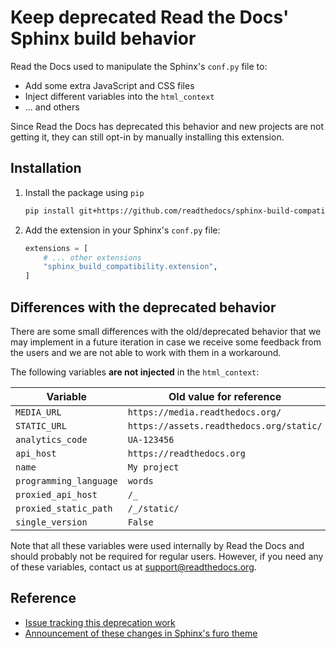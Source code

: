 # Keep deprecated Read the Docs' Sphinx build behavior

Read the Docs used to manipulate the Sphinx's `conf.py` file to:

- Add some extra JavaScript and CSS files
- Inject different variables into the `html_context`
- ... and others

Since Read the Docs has deprecated this behavior and new projects are not getting it,
they can still opt-in by manually installing this extension.

## Installation

1. Install the package using `pip`

   ```bash
   pip install git+https://github.com/readthedocs/sphinx-build-compatibility#egg=sphinx-build-compatibility
   ```

2. Add the extension in your Sphinx's `conf.py` file:

   ```python
   extensions = [
       # ... other extensions
       "sphinx_build_compatibility.extension",
   ]
   ```


## Differences with the deprecated behavior

There are some small differences with the old/deprecated behavior that we may implement
in a future iteration in case we receive some feedback from the users and we are not able
to work with them in a workaround.

The following variables **are not injected** in the ``html_context``:


| Variable               | Old value for reference                                                     |
|------------------------|-----------------------------------------------------------------------------|
| `MEDIA_URL`            | `https://media.readthedocs.org/`                                            |
| `STATIC_URL`           | `https://assets.readthedocs.org/static/`                                    |
| `analytics_code`       | `UA-123456`                                                                 |
| `api_host`             | `https://readthedocs.org`                                                   |
| `name`                 | `My project`                                                                |
| `programming_language` | `words`                                                                     |
| `proxied_api_host`     | `/_`                                                                        |
| `proxied_static_path`  | `/_/static/`                                                                |
| `single_version`       | `False`                                                                     |

Note that all these variables were used internally by Read the Docs and should probably not be required for regular users.
However, if you need any of these variables, contact us at support@readthedocs.org.

## Reference

- [Issue tracking this deprecation work](https://github.com/readthedocs/addons/issues/72)
- [Announcement of these changes in Sphinx's furo theme](https://github.com/pradyunsg/furo/discussions/785)

